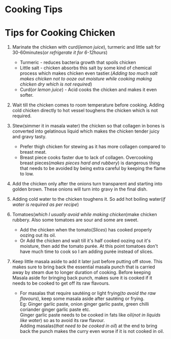 # Cooking Tips
# Tips for Cooking Chicken
1. Marinate the chicken with curd(*lemon juice*), turmeric and little salt for 30-60minutes(*or refrigerate it for 6-12hours*)
    * Turmeric - reduces bacteria growth that spoils chicken
    * Little salt - chicken absorbs this salt by some kind of chemical process which makes chicken even tastier.(*Adding too much salt makes chicken not to ooze out moisture while cooking making chicken dry which is not required*)
    * Curd(*or lemon juice*) - Acid cooks the chicken and makes it even softer.
    
2. Wait till the chicken comes to room temperature before cooking. Adding cold chicken directly to hot vessel toughens the chicken which is not required.

3. Stew(simmer it in masala water) the chicken so that collagen in bones is converted into gelatinous liquid which makes the chicken tender juicy and gravy tasty.
    * Prefer thigh chicken for stewing as it has more collagen compared to breast meat.
    * Breast piece cooks faster due to lack of collagen. Overcooking breast pieces(*makes pieces hard and rubbery*) is dangerous thing that needs to be avoided by being extra careful by keeping the flame to low.
    
4. Add the chicken only after the onions turn transparent and starting into golden brown. These onions will turn into gravy in the final dish.

5. Adding cold water to the chicken toughens it. So add hot boiling water(*if water is required as per recipe*)

6. Tomatoes(*which I usually avoid while making chicken*)make chicken rubbery. Also some tomatoes are sour and some are sweet.
    * Add the chicken when the tomato(*Slices*) has cooked properly oozing out its oil.
    * Or Add the chicken and wait till it's half cooked oozing out it's moisture, then add the tomato purée. At this point tomatoes don't have much time to cook so I am adding purée instead of slices.

7. Keep little masala aside to add it later just before putting off stove. This makes sure to bring back the essential masala punch that is carried away by steam due to longer duration of cooking. Before keeping Masala aside for bringing back punch, makes sure it is cooked if it needs to be cooked to get off its raw flavours.
    * For masalas that require sautéing or light frying(*to avoid the raw flavours*), keep some masala aside after sautéing or frying.  
    Eg: Ginger garlic paste, onion ginger garlic paste, green chilli coriander ginger garlic paste etc.  
Ginger garlic paste needs to be cooked in fats like oil(*not in liquids like water*) so as to avoid its raw flavour.  
Adding masalas(*that need to be cooked in oil*) at the end to bring back the punch makes the curry even worse if it is not cooked in oil.